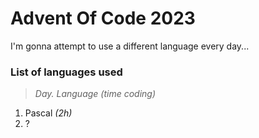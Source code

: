 # Advent Of Code 2023

I'm gonna attempt to use a different language every day...

### List of languages used

> _Day. Language (time coding)_

1. Pascal _(2h)_
2. ?